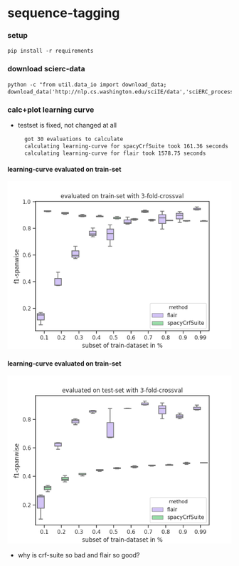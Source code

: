 # sequence-tagging
### setup
    pip install -r requirements
    
### download scierc-data
    python -c "from util.data_io import download_data; download_data('http://nlp.cs.washington.edu/sciIE/data','sciERC_processed.tar.gz','data',unzip_it=True)"

### calc+plot learning curve
* testset is fixed, not changed at all

        got 30 evaluations to calculate 
        calculating learning-curve for spacyCrfSuite took 161.36 seconds
        calculating learning-curve for flair took 1578.75 seconds
        
#### learning-curve evaluated on train-set
![train](images/learning_curve_train_flair-spacyCrfSuite.png)
#### learning-curve evaluated on train-set
![test](images/learning_curve_test_flair-spacyCrfSuite.png)

* why is crf-suite so bad and flair so good?
